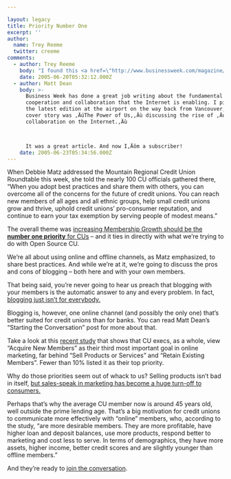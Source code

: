 ```yaml
---

layout: legacy
title: Priority Number One
excerpt: ''
author:
  name: Trey Reeme
  twitter: creeme
comments:
  - author: Trey Reeme
    body: "I found this <a href=\"http://www.businessweek.com/magazine/content/05_18/b3931001_mz001.htm\">Business Week article</a> today via an iMedia Connection article, <a href=\"http://www.imediaconnection.com/content/6163.asp\">Customer Relationships are Fundamental</a>.  Both are solid starting points for anyone who's wondering, \"What's all this blog fuss about?\"\r\n\r\nI know I've heard Matt mention the Business Week article in conversation before and now I know why."
    date: 2005-06-20T05:32:12.000Z
  - author: Matt Dean
    body: >-
      Business Week has done a great job writing about the fundamental shift in
      cooperation and collaboration that the Internet is enabling. I picked up
      the latest edition at the airport on the way back from Vancouver, and the
      cover story was ‚ÄúThe Power of Us,‚Äù discussing the rise of ‚Äúmass
      collaboration on the Internet.‚Äù



      It was a great article. And now I‚Äôm a subscriber!
    date: 2005-06-23T05:34:56.000Z
---
```


<p>When Debbie Matz addressed the Mountain Regional Credit Union Roundtable this week, she told the nearly 100 CU officials gathered there, &#8220;When you adopt best practices and share them with others, you can overcome all of the concerns for the future of credit unions. You can reach new members of all ages and all ethnic groups, help small credit unions grow and thrive, uphold credit unions&#8217; pro-consumer reputation, and continue to earn your tax exemption by serving people of modest means.&#8221;</p>
<p>The overall theme was <a href='http://www.ncua.gov/news/press_releases/2005/NR05-0615-2.htm'>increasing Membership Growth should be the <strong>number one priority</strong> for CUs</a> &#8211; and it ties in directly with what we&#8217;re trying to do with Open Source CU.</p>
<p>We&#8217;re all about using online and offline channels, as Matz emphasized, to share best practices.  And while we&#8217;re at it, we&#8217;re going to discuss the pros and cons of blogging &#8211; both here and with your own members.</p>
<p>That being said, you&#8217;re never going to hear us preach that blogging with your members is the automatic answer to any and every problem.  In fact, <a href='http://blogwrite.blogs.com/blogwrite/2005/04/another_view_no.html'>blogging just isn&#8217;t for everybody.</a></p>
<p>Blogging is, however, one online channel (and possibly the only one) that&#8217;s better suited for credit unions than for banks.  You can read Matt Dean&#8217;s &#8220;Starting the Conversation&#8221; post for more about that.</p>
<p>Take a look at this <a href='http://www.corprelations.wisc.edu/buswire/10842.html'>recent study</a> that shows that CU execs, as a whole, view &#8220;Acquire New Members&#8221; as their third most important goal in online marketing, far behind &#8220;Sell Products or Services&#8221; and &#8220;Retain Existing Members&#8221;. Fewer than 10% listed it as their top priority.</p>
<p>Why do those priorities seem out of whack to us?  Selling products isn&#8217;t bad in itself, <a href='http://www.imediaconnection.com/content/6116.asp'>but sales-speak in marketing has become a huge turn-off to consumers.</a></p>
<p>Perhaps that&#8217;s why the average CU member now is around 45 years old, well outside the prime lending age.  That&#8217;s a big motivation for credit unions to communicate more effectively with &#8220;online&#8221; members, who, according to the study, &#8220;are more desirable members. They are more profitable, have higher loan and deposit balances, use more products, respond better to marketing and cost less to serve. In terms of demographics, they have more assets, higher income, better credit scores and are slightly younger than offline members.&#8221;</p>
<p>And they&#8217;re ready to <a href='http://www.cluetrain.com/book/markets.html'>join the conversation</a>.</p>